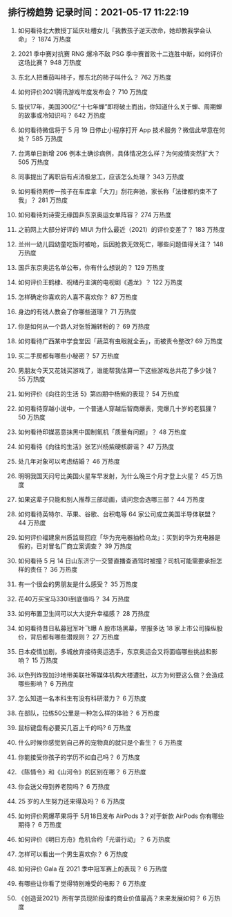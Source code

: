 
## 排行榜趋势 记录时间：2021-05-17 11:22:19
  
  1. 如何看待北大教授丁延庆吐槽女儿「我教孩子逆天改命，她却教我学会认命」？ 1874 万热度
    
  2. 2021 季中赛对抗赛 RNG 爆冷不敌 PSG 季中赛首败十二连胜中断，如何评价这场比赛？ 948 万热度
    
  3. 东北人把番茄叫柿子，那东北的柿子叫什么？ 762 万热度
    
  4. 如何评价2021腾讯游戏年度发布会？ 710 万热度
    
  5. 蛰伏17年，美国300亿“十七年蝉”即将破土而出，你知道什么关于蝉、周期蝉的故事或冷知识吗？ 642 万热度
    
  6. 如何看待微信将于 5 月 19 日停止小程序打开 App 技术服务？微信此举意在何处？ 585 万热度
    
  7. 台湾单日新增 206 例本土确诊病例，具体情况怎么样？为何疫情突然扩大？ 505 万热度
    
  8. 同事提出了离职后有点消极怠工，应该怎么处理？ 343 万热度
    
  9. 如何看待网传一孩子在车库拿「大刀」刮花奔驰，家长称「法律都约束不了我」？ 281 万热度
    
  10. 如何看待刘诗雯无缘国乒东京奥运女单阵容？ 274 万热度
    
  11. 之前网上大部分好评的 MIUI 为什么最近（2021）的评价变差了？ 183 万热度
    
  12. 兰州一幼儿园幼童吃饭时被呛，后因抢救无效死亡，哪些问题值得关注？ 148 万热度
    
  13. 国乒东京奥运名单公布，你有什么想说的？ 129 万热度
    
  14. 如何评价王鹤棣、祝绪丹主演的电视剧《遇龙》？ 122 万热度
    
  15. 怎样确定你喜欢的人喜不喜欢你？ 87 万热度
    
  16. 身边的有钱人教会了你哪些道理？ 71 万热度
    
  17. 你是如何从一个路人对张哲瀚转粉的？ 69 万热度
    
  18. 如何看待广西某中学食堂因「蔬菜有虫眼就全丢」，而被责令整改? 69 万热度
    
  19. 买二手房都有哪些小秘密？ 57 万热度
    
  20. 男朋友今天又花钱买游戏了，谁能帮我估算一下这些游戏总共花了多少钱？ 55 万热度
    
  21. 如何评价《向往的生活 5》第四期中杨紫的表现？ 54 万热度
    
  22. 如何看待穿越小说中，一个普通人穿越后智商爆表，完爆几十岁的老狐狸？ 50 万热度
    
  23. 如何看待印媒恶意抹黑中国制氧机「质量有问题」？ 48 万热度
    
  24. 如何看待《向往的生活》张艺兴杨紫硬核辟谣？ 47 万热度
    
  25. 处几年对象可以考虑结婚？ 46 万热度
    
  26. 明明我国天问号比美国火星车早发射，为什么晚三个月才登上火星？ 45 万热度
    
  27. 如果这辈子只能和别人推荐三部动画，请问您会选哪三部？ 44 万热度
    
  28. 如何看待英特尔、苹果、谷歌、台积电等 64 家公司成立美国半导体联盟？ 44 万热度
    
  29. 如何评价福建泉州质监局回应「华为充电器抽检乌龙」：买到的华为充电器是假的，已对冒名厂商立案调查？ 39 万热度
    
  30. 如何看待 5 月 14 日山东济宁一交警直播查酒驾时被撞？司机可能需要承担怎样的责任？ 36 万热度
    
  31. 有一个很会的男朋友是什么感受？ 35 万热度
    
  32. 花40万买宝马330li到底值吗？ 34 万热度
    
  33. 如何布置卫生间可以大大提升幸福感？ 28 万热度
    
  34. 如何看待昔日私募冠军叶飞曝 A 股市场黑幕，举报多达 18 家上市公司操纵股价，背后都有哪些潜规则？ 27 万热度
    
  35. 日本疫情加剧，多城放弃接待奥运选手，东京奥运会又将面临哪些挑战和影响？ 15 万热度
    
  36. 以色列炸毁加沙地带美联社等媒体机构大楼遭批，以方为何要这么做？会造成哪些影响？ 6 万热度
    
  37. 怎么知道一名本科生有没有科研潜力？ 6 万热度
    
  38. 在部队，拉练50公里是一种怎么样的体验？ 6 万热度
    
  39. 鼠标键盘有必要买几百上千的吗? 6 万热度
    
  40. 什么时候你感觉到自己养的宠物真的就只是个畜生？ 6 万热度
    
  41. 你能接受你孩子的学历不如自己吗？ 6 万热度
    
  42. 《陈情令》和《山河令》的区别在哪？ 6 万热度
    
  43. 你会送父母到养老院吗？ 6 万热度
    
  44. 25 岁的人生努力还来得及吗？ 6 万热度
    
  45. 如何评价网爆苹果将于 5月18日发布 AirPods 3？对于新款 AirPods 你有哪些期待？ 6 万热度
    
  46. 如何评价《明日方舟》危机合约「光谱行动」？ 6 万热度
    
  47. 怎样可以看出一个男生喜欢你？ 6 万热度
    
  48. 如何评价 Gala 在 2021 季中冠军赛上的表现？ 6 万热度
    
  49. 有哪些让你看了觉得特别难受的电影？ 6 万热度
    
  50. 《创造营2021》所有学员现阶段谁的商业价值最高？未来发展如何？ 6 万热度
    